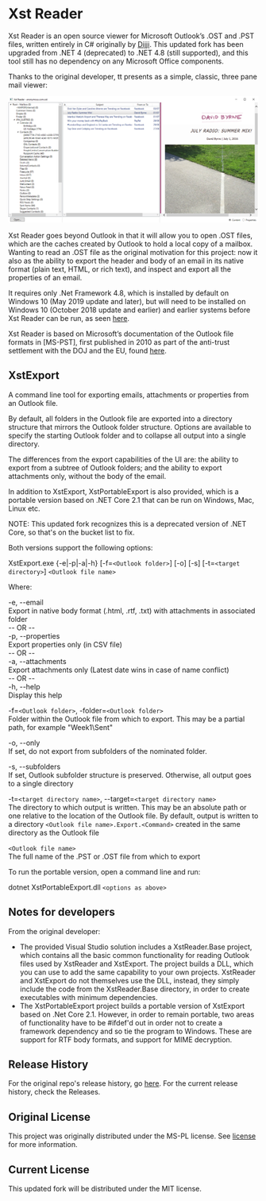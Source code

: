 # Xst Reader

Xst Reader is an open source viewer for Microsoft Outlook’s .OST and .PST files, written entirely in C# originally by [Dijji](https://github.com/Dijji). This updated fork has been upgraded from .NET 4 (deprecated) to .NET 4.8 (still supported), and this tool still has no dependency on any Microsoft Office components.

Thanks to the original developer, tt presents as a simple, classic, three pane mail viewer:

![](screenshot5.png)

Xst Reader goes beyond Outlook in that it will allow you to open .OST files, which are the caches created by Outlook to hold a local copy of a mailbox. Wanting to read an .OST file as the original motivation for this project: now it also as the ability to export the header and body of an email in its native format (plain text, HTML, or rich text), and inspect and export all the properties of an email.

It requires only .Net Framework 4.8, which is installed by default on Windows 10 (May 2019 update and later), but will need to be installed on Windows 10 (October 2018 update and earlier) and earlier systems before Xst Reader can be run, as seen [here](https://learn.microsoft.com/en-us/dotnet/framework/migration-guide/versions-and-dependencies#net-framework-48).

Xst Reader is based on Microsoft’s documentation of the Outlook file formats in [MS-PST], first published in 2010 as part of the anti-trust settlement with the DOJ and the EU, found [here](https://msdn.microsoft.com/en-us/library/ff385210(v=office.12).aspx).

## XstExport

A command line tool for exporting emails, attachments or properties from an Outlook file.

By default, all folders in the Outlook file are exported into a directory structure that mirrors the Outlook folder structure. Options are available to specify the starting Outlook folder and to collapse all output into a single directory.

The differences from the export capabilities of the UI are: the ability to export from a subtree of Outlook folders; and the ability to export attachments only, without the body of the email.

In addition to XstExport, XstPortableExport is also provided, which is a portable version based on .NET Core 2.1 that can be run on Windows, Mac, Linux etc.   
  
NOTE: This updated fork recognizes this is a deprecated version of .NET Core, so that's on the bucket list to fix.

Both versions support the following options:

   XstExport.exe {-e|-p|-a|-h} [-f=`<Outlook folder>`] [-o] [-s] [-t=`<target directory>`] `<Outlook file name>`

Where:

   -e, --email  
      Export in native body format (.html, .rtf, .txt)
      with attachments in associated folder   
   -- OR --   
   -p, --properties  
      Export properties only (in CSV file)   
   -- OR --   
   -a, --attachments  
      Export attachments only
      (Latest date wins in case of name conflict)  
   -- OR --  
   -h, --help  
      Display this help

   -f=`<Outlook folder>`, -folder=`<Outlook folder>`  
      Folder within the Outlook file from which to export.
      This may be a partial path, for example "Week1\Sent"

   -o, --only  
      If set, do not export from subfolders of the nominated folder.

   -s, --subfolders  
      If set, Outlook subfolder structure is preserved.
      Otherwise, all output goes to a single directory

   -t=`<target directory name>`, --target=`<target directory name>`  
      The directory to which output is written. This may be an
      absolute path or one relative to the location of the Outlook file.
      By default, output is written to a directory `<Outlook file name>.Export.<Command>`
      created in the same directory as the Outlook file

   `<Outlook file name>`  
      The full name of the .PST or .OST file from which to export

To run the portable version, open a command line and run:

dotnet XstPortableExport.dll `<options as above>`

## Notes for developers

From the original developer: 

* The provided Visual Studio solution includes a XstReader.Base project, which contains all the basic common functionality for reading Outlook files used by XstReader and XstExport. The project builds a DLL, which you can use to add the same capability to your own projects. XstReader and XstExport do not themselves use the DLL, instead, they simply include the code from the XstReader.Base directory, in order to create executables with minimum dependencies.
* The XstPortableExport project builds a portable version of XstExport based on .Net Core 2.1. However, in order to remain portable, two areas of functionality have to be #ifdef'd out in order not to create a framework dependency and so tie the program to Windows. These are support for RTF body formats, and support for MIME decryption.

## Release History

For the original repo's release history, go [here](https://github.com/Dijji/XstReader#release-history). For the current release history, check the Releases.

## Original License

This project was originally distributed under the MS-PL license. See [license](license.md) for more information.

## Current License

This updated fork will be distributed under the MIT license.
